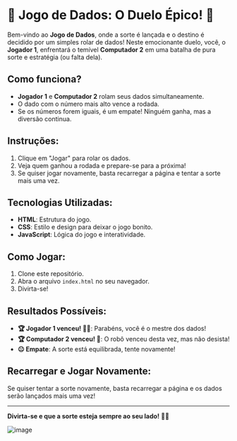 # 🎲 **Jogo de Dados: O Duelo Épico!** 🎲

Bem-vindo ao **Jogo de Dados**, onde a sorte é lançada e o destino é decidido por um simples rolar de dados! Neste emocionante duelo, você, o **Jogador 1**, enfrentará o temível **Computador 2** em uma batalha de pura sorte e estratégia (ou falta dela). 

## Como funciona?
- **Jogador 1** e **Computador 2** rolam seus dados simultaneamente.
- O dado com o número mais alto vence a rodada.
- Se os números forem iguais, é um empate! Ninguém ganha, mas a diversão continua.

## Instruções:
1. Clique em "Jogar" para rolar os dados.
2. Veja quem ganhou a rodada e prepare-se para a próxima!
3. Se quiser jogar novamente, basta recarregar a página e tentar a sorte mais uma vez.

## Tecnologias Utilizadas:
- **HTML**: Estrutura do jogo.
- **CSS**: Estilo e design para deixar o jogo bonito.
- **JavaScript**: Lógica do jogo e interatividade.

## Como Jogar:
1. Clone este repositório.
2. Abra o arquivo `index.html` no seu navegador.
3. Divirta-se!

## Resultados Possíveis:
- **🏆 Jogador 1 venceu! 🙆‍♂️**: Parabéns, você é o mestre dos dados!
- **🏆 Computador 2 venceu! 🤖**: O robô venceu desta vez, mas não desista!
- **😐 Empate**: A sorte está equilibrada, tente novamente!

## Recarregar e Jogar Novamente:
Se quiser tentar a sorte novamente, basta recarregar a página e os dados serão lançados mais uma vez!

---

**Divirta-se e que a sorte esteja sempre ao seu lado!** 🎲✨

![image](https://github.com/user-attachments/assets/6d935fc7-a183-4675-9a2f-e9d628ca0ff1)

